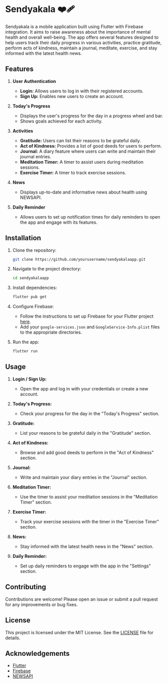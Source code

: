 # Sendyakala ❤️‍🩹

Sendyakala is a mobile application built using Flutter with Firebase integration. It aims to raise awareness about the importance of mental health and overall well-being. The app offers several features designed to help users track their daily progress in various activities, practice gratitude, perform acts of kindness, maintain a journal, meditate, exercise, and stay informed with the latest health news.

## Features

1. **User Authentication**
   - **Login:** Allows users to log in with their registered accounts.
   - **Sign Up:** Enables new users to create an account.

2. **Today's Progress**
   - Displays the user's progress for the day in a progress wheel and bar.
   - Shows goals achieved for each activity.

3. **Activities**
   - **Gratitude:** Users can list their reasons to be grateful daily.
   - **Act of Kindness:** Provides a list of good deeds for users to perform.
   - **Journal:** A diary feature where users can write and maintain their journal entries.
   - **Meditation Timer:** A timer to assist users during meditation sessions.
   - **Exercise Timer:** A timer to track exercise sessions.

4. **News**
   - Displays up-to-date and informative news about health using NEWSAPI.

5. **Daily Reminder**
   - Allows users to set up notification times for daily reminders to open the app and engage with its features.

## Installation

1. Clone the repository:
    ```bash
    git clone https://github.com/yourusername/sendyakalaapp.git
    ```
2. Navigate to the project directory:
    ```bash
    cd sendyakalaapp
    ```
3. Install dependencies:
    ```bash
    flutter pub get
    ```
4. Configure Firebase:
    - Follow the instructions to set up Firebase for your Flutter project [here](https://firebase.flutter.dev/docs/overview).
    - Add your `google-services.json` and `GoogleService-Info.plist` files to the appropriate directories.

5. Run the app:
    ```bash
    flutter run
    ```

## Usage

1. **Login / Sign Up:**
   - Open the app and log in with your credentials or create a new account.

2. **Today's Progress:**
   - Check your progress for the day in the "Today's Progress" section.

3. **Gratitude:**
   - List your reasons to be grateful daily in the "Gratitude" section.

4. **Act of Kindness:**
   - Browse and add good deeds to perform in the "Act of Kindness" section.

5. **Journal:**
   - Write and maintain your diary entries in the "Journal" section.

6. **Meditation Timer:**
   - Use the timer to assist your meditation sessions in the "Meditation Timer" section.

7. **Exercise Timer:**
   - Track your exercise sessions with the timer in the "Exercise Timer" section.

8. **News:**
   - Stay informed with the latest health news in the "News" section.

9. **Daily Reminder:**
   - Set up daily reminders to engage with the app in the "Settings" section.

## Contributing

Contributions are welcome! Please open an issue or submit a pull request for any improvements or bug fixes.

## License

This project is licensed under the MIT License. See the [LICENSE](LICENSE) file for details.

## Acknowledgements

- [Flutter](https://flutter.dev/)
- [Firebase](https://firebase.google.com/)
- [NEWSAPI](https://newsapi.org/)

